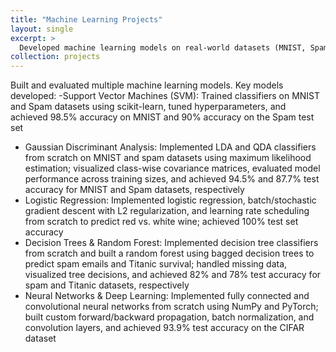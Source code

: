```yaml
---
title: "Machine Learning Projects"
layout: single
excerpt: >
  Developed machine learning models on real-world datasets (MNIST, Spam, Titanic, Wine, CIFAR) using Python, NumPy, PyTorch, and scikit-learn. Implemented SVMs, GDA, logistic regression, decision trees, random forests, and neural networks from scratch.
collection: projects
---
```


Built and evaluated multiple machine learning models. Key models developed:
-Support Vector Machines (SVM): Trained classifiers on MNIST and Spam datasets using scikit-learn, tuned hyperparameters, and achieved 98.5% accuracy on MNIST and 90% accuracy on the Spam test set
- Gaussian Discriminant Analysis: Implemented LDA and QDA classifiers from scratch on MNIST and spam datasets using maximum likelihood estimation; visualized class-wise covariance matrices, evaluated model performance across training sizes, and achieved 94.5% and 87.7% test accuracy for MNIST and Spam datasets, respectively
- Logistic Regression: Implemented logistic regression, batch/stochastic gradient descent with L2 regularization, and learning rate scheduling from scratch to predict red vs. white wine; achieved 100% test set accuracy
- Decision Trees & Random Forest: Implemented decision tree classifiers from scratch and built a random forest using bagged decision trees to predict spam emails and Titanic survival; handled missing data, visualized tree decisions, and achieved 82% and 78% test accuracy for spam and Titanic datasets, respectively
- Neural Networks & Deep Learning: Implemented fully connected and convolutional neural networks from scratch using NumPy and PyTorch; built custom forward/backward propagation, batch normalization, and convolution layers, and achieved 93.9% test accuracy on the CIFAR dataset